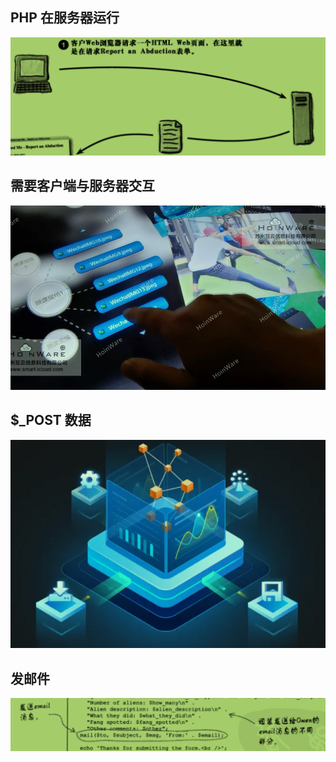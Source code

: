 ## PHP 在服务器运行
![](images/2022-11-11-20-01-45.png)

## 需要客户端与服务器交互
![](images/2022-11-11-20-07-55.png)

## $_POST 数据

![](images/2022-11-11-20-11-42.png)

## 发邮件
![](images/2022-11-12-05-33-20.png)

## 